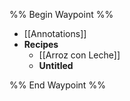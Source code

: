 %% Begin Waypoint %%
- [[Annotations]]
- **Recipes**
	- [[Arroz con Leche]]
	- **Untitled**

%% End Waypoint %%